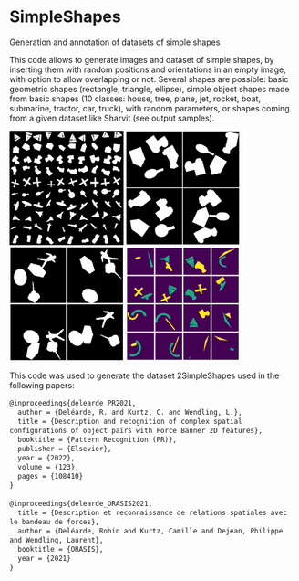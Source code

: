 # SimpleShapes
Generation and annotation of datasets of simple shapes

This code allows to generate images and dataset of simple shapes, by inserting them with random positions and orientations in an empty image, with option to allow overlapping or not.
Several shapes are possible: basic geometric shapes (rectangle, triangle, ellipse), simple object shapes made from basic shapes (10 classes: house, tree, plane, jet, rocket, boat, submarine, tractor, car, truck), with random parameters, or shapes coming from a given dataset like Sharvit (see output samples).

<p float="left">
  <img src="https://github.com/RobinDelearde/SimpleShapes/blob/main/samples/SimpleShapes_samples.png" height="200" width="200" />
  <img src="https://github.com/RobinDelearde/SimpleShapes/blob/main/samples/4SimpleShapes_samples.png" height="200" width="200" />
  <img src="https://github.com/RobinDelearde/SimpleShapes/blob/main/samples/4SharvitShapes_samples.png" height="200" width="200" />
  <img src="https://github.com/RobinDelearde/SimpleShapes/blob/main/samples/2SimpleShapes_samples_sorted.png" height="200" width="200" />
</p>

This code was used to generate the dataset 2SimpleShapes used in the following papers:
```
@inproceedings{delearde_PR2021,
  author = {Deléarde, R. and Kurtz, C. and Wendling, L.},
  title = {Description and recognition of complex spatial configurations of object pairs with Force Banner 2D features},
  booktitle = {Pattern Recognition (PR)},
  publisher = {Elsevier},
  year = {2022},
  volume = {123},
  pages = {108410}
}

@inproceedings{delearde_ORASIS2021,
  title = {Description et reconnaissance de relations spatiales avec le bandeau de forces},
  author = {Deléarde, Robin and Kurtz, Camille and Dejean, Philippe and Wendling, Laurent},
  booktitle = {ORASIS},
  year = {2021}
}
```
